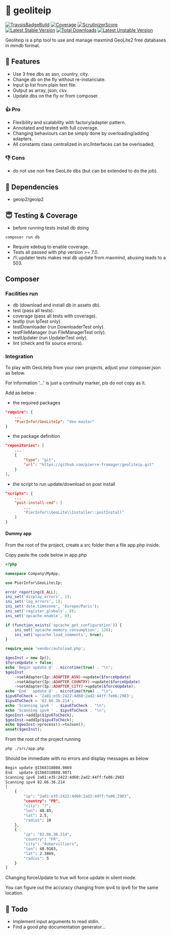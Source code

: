 # :elephant: geoliteip

[![TravsisBadgeBuild](https://travis-ci.org/pierre-fromager/geoliteip.svg?branch=master)](https://travis-ci.org/pierre-fromager/geoliteip)
[![Coverage](https://scrutinizer-ci.com/g/pierre-fromager/geoliteip/badges/coverage.png?b=master)](https://scrutinizer-ci.com/g/pierre-fromager/geoliteip/)
[![ScrutinizerScore](https://scrutinizer-ci.com/g/pierre-fromager/geoliteip/badges/quality-score.png?b=master)](https://scrutinizer-ci.com/g/pierre-fromager/geoliteip/)
[![Latest Stable Version](https://poser.pugx.org/pier-infor/geoliteip/v/stable)](https://packagist.org/packages/pier-infor/geoliteip)
[![Total Downloads](https://poser.pugx.org/pier-infor/geoliteip/downloads)](https://packagist.org/packages/pier-infor/geoliteip)
[![Latest Unstable Version](https://poser.pugx.org/pier-infor/geoliteip/v/unstable)](https://packagist.org/packages/pier-infor/geoliteip)

Geoliteip is a php tool to use and manage maxmind GeoLite2 free databases in mmdb format.

## :ocean: Features

* Use 3 free dbs as asn, country, city.
* Change db on the fly without re-instanciate.
* Input ip list from plain text file.
* Output as array, json, csv.
* Update dbs on the fly or from composer.

### :thumbsup: Pro

* Flexibility and scalability with factory/adapter pattern.
* Annotated and tested with full coverage.
* Changing behaviours can be simply done by overloading/adding adapters.
* All constants class centralized in src/Interfaces can be overloaded;

### :thumbsdown: Cons

* do not use non free GeoLite dbs (but can be extended to do the job).

## :construction_worker: Dependencies

* geoip2/geoip2

## :innocent: Testing & Coverage

* before running tests install db doing
```
composer run db
```
* Require xdebug to enable coverage.
* Tests all passed with php version >= 7.0.
* /!\\ updater tests makes real db update from maxmind, abusing leads to a 503.

## Composer 

### Facilities run

* db (download and install db in assets db).
* test (pass all tests).
* coverage (pass all tests with coverage).
* testIp (run IpTest only).
* testDownloader (run DownloaderTest only).
* testFileManager (run FileManagerTest only).
* testUpdater (run UpdaterTest only).
* lint (check and fix source errors).

### Integration

To play with GeoLiteIp from your own projects, adjust your composer.json as below.

For information '...' is just a continuity marker, pls do not copy as it.

Add as below :

* the required packages

``` json
"require": {
    ...
    "PierInfor/GeoLiteIp": "dev-master"
}	
```

* the package definition

``` json
"repositories": [
    ...
    {
        "type": "git",
        "url": "https://github.com/pierre-fromager/geoliteip.git"
    }
],
```

* the script to run update/download on post install

``` json
"scripts": {
    ...
    "post-install-cmd": [
        ...
        "PierInfor\\GeoLite\\Installer::postInstall"
    ]
}
```

#### Dummy app

From the root of the project, create a src folder then a file app.php inside.

Copy paste the code below in app.php

``` php
<?php

namespace Company\MyApp;

use PierInfor\GeoLite\Ip;

error_reporting(E_ALL);
ini_set('display_errors', 1);
ini_set('log_errors', 1);
ini_set('date.timezone', 'Europe/Paris');
ini_set('register_globals', 0);
ini_set('opcache.enable', 0);

if (function_exists('opcache_get_configuration')) {
    ini_set('opcache.memory_consumption', 128);
    ini_set('opcache.load_comments', true);
}

require_once 'vendor/autoload.php';

$geoInst = new Ip();
$forceUpdate = false;
echo 'Begin update @' . microtime(true) . "\n";
$geoInst
    ->setAdapter(Ip::ADAPTER_ASN)->update($forceUpdate)
    ->setAdapter(Ip::ADAPTER_COUNTRY)->update($forceUpdate)
    ->setAdapter(Ip::ADAPTER_CITY)->update($forceUpdate);
echo 'End   update @' . microtime(true) . "\n";
$ipv6ToCheck = '2a01:e35:2422:4d60:2ad2:44ff:fe06:2983';
$ipv4ToCheck = '82.66.36.214';
echo 'Scanning ipv6 ' . $ipv6ToCheck . "\n";
echo 'Scanning ipv4 ' . $ipv4ToCheck . "\n";
$geoInst->addIp($ipv6ToCheck);
$geoInst->addIp($ipv4ToCheck);
echo $geoInst->process()->toJson();
unset($geoInst);
```

From the root of the project running

``` bash
php ./src/app.php
```

Should be immediate with no errors and display messages as below

``` bash
Begin update @1568318808.9869
End   update @1568318808.9871
Scanning ipv6 2a01:e35:2422:4d60:2ad2:44ff:fe06:2983
Scanning ipv4 82.66.36.214
[
    {
        "ip": "2a01:e35:2422:4d60:2ad2:44ff:fe06:2983",
        "country": "FR",
        "city": "?",
        "lon": 48.85,
        "lat": 2.5,
        "radius": 10
    },
    {
        "ip": "82.66.36.214",
        "country": "FR",
        "city": "Aubervilliers",
        "lon": 48.9163,
        "lat": 2.3869,
        "radius": 5
    }
]
```

Changing forceUpdate to true will force update in silent mode.

You can figure out the accuracy changing from ipv4 to ipv6 for the same location.

## :hamster: Todo

* Implement input arguments to read stdin.
* Find a good php documentation generator...
